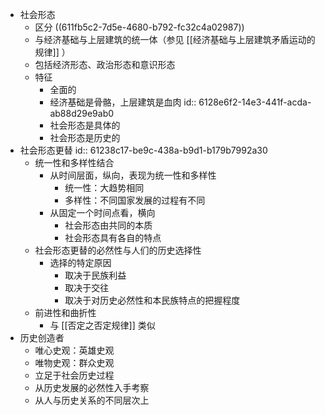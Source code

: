 - 社会形态
	- 区分 ((611fb5c2-7d5e-4680-b792-fc32c4a02987))
	- 与经济基础与上层建筑的统一体（参见 [[经济基础与上层建筑矛盾运动的规律]] ）
	- 包括经济形态、政治形态和意识形态
	- 特征
		- 全面的
		- 经济基础是骨骼，上层建筑是血肉
		  id:: 6128e6f2-14e3-441f-acda-ab88d29e9ab0
		- 社会形态是具体的
		- 社会形态是历史的
- 社会形态更替
  id:: 61238c17-be9c-438a-b9d1-b179b7992a30
	- 统一性和多样性结合
		- 从时间层面，纵向，表现为统一性和多样性
			- 统一性：大趋势相同
			- 多样性：不同国家发展的过程有不同
		- 从固定一个时间点看，横向
			- 社会形态由共同的本质
			- 社会形态具有各自的特点
	- 社会形态更替的必然性与人们的历史选择性
		- 选择的特定原因
			- 取决于民族利益
			- 取决于交往
			- 取决于对历史必然性和本民族特点的把握程度
	- 前进性和曲折性
		- 与 [[否定之否定规律]] 类似
- 历史创造者
	- 唯心史观：英雄史观
	- 唯物史观：群众史观
	- 立足于社会历史过程
	- 从历史发展的必然性入手考察
	- 从人与历史关系的不同层次上